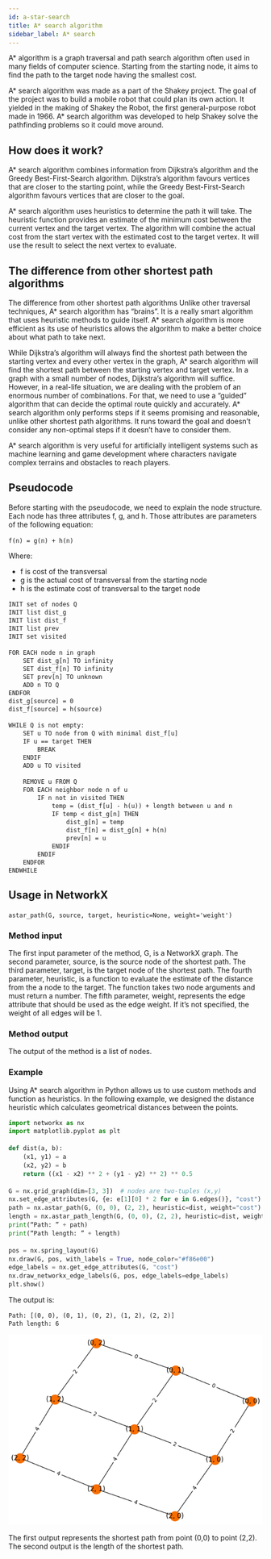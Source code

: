 ```yaml
---
id: a-star-search
title: A* search algorithm
sidebar_label: A* search
---
```


A\* algorithm is a graph traversal and path search algorithm often used in many fields of computer science. Starting from the starting node, it aims to find the path to the target node having the smallest cost.

A\* search algorithm was made as a part of the Shakey project. The goal of the project was to build a mobile robot that could plan its own action. It yielded in the making of Shakey the Robot, the first general-purpose robot made in 1966. A* search algorithm was developed to help Shakey solve the pathfinding problems so it could move around.


## How does it work?

A* search algorithm combines information from Dijkstra’s algorithm and the Greedy Best-First-Search algorithm. Dijkstra’s algorithm favours vertices that are closer to the starting point, while the Greedy Best-First-Search algorithm favours vertices that are closer to the goal. 

A* search algorithm uses heuristics to determine the path it will take. The heuristic function provides an estimate of the minimum cost between the current vertex and the target vertex. The algorithm will combine the actual cost from the start vertex with the estimated cost to the target vertex. It will use the result to select the next vertex to evaluate.

## The difference from other shortest path algorithms

The difference from other shortest path algorithms
Unlike other traversal techniques, A\* search algorithm has “brains”. It is a really smart algorithm that uses heuristic methods to guide itself. A\* search algorithm is more efficient as its use of heuristics allows the algorithm to make a better choice about what path to take next. 

While Dijkstra’s algorithm will always find the shortest path between the starting vertex and every other vertex in the graph, A\* search algorithm will find the shortest path between the starting vertex and target vertex.  In a graph with a small number of nodes, Dijkstra’s algorithm will suffice. However, in a real-life situation, we are dealing with the problem of an enormous number of combinations. For that, we need to use a “guided” algorithm that can decide the optimal route quickly and accurately. A\* search algorithm only performs steps if it seems promising and reasonable, unlike other shortest path algorithms. It runs toward the goal and doesn’t consider any non-optimal steps if it doesn’t have to consider them. 

A\* search algorithm is very useful for artificially intelligent systems such as machine learning and game development where characters navigate complex terrains and obstacles to reach players.


## Pseudocode

Before starting with the pseudocode, we need to explain the node structure. Each node has three attributes f, g, and h. Those attributes are parameters of the following equation:

`f(n) = g(n) + h(n)`

Where:
* f is cost of the transversal
* g is the actual cost of transversal from the starting node
* h is the estimate cost of transversal to the target node

```
INIT set of nodes Q
INIT list dist_g
INIT list dist_f
INIT list prev
INIT set visited

FOR EACH node n in graph
    SET dist_g[n] TO infinity
    SET dist_f[n] TO infinity
    SET prev[n] TO unknown
    ADD n TO Q
ENDFOR
dist_g[source] = 0
dist_f[source] = h(source)

WHILE Q is not empty:
    SET u TO node from Q with minimal dist_f[u]
    IF u == target THEN
        BREAK
    ENDIF
    ADD u TO visited

    REMOVE u FROM Q
    FOR EACH neighbor node n of u
        IF n not in visited THEN
            temp = (dist_f[u] - h(u)) + length between u and n
            IF temp < dist_g[n] THEN
                dist_g[n] = temp
                dist_f[n] = dist_g[n] + h(n)
                prev[n] = u
            ENDIF
        ENDIF
    ENDFOR
ENDWHILE
```

## Usage in NetworkX

`astar_path(G, source, target, heuristic=None, weight='weight')`

### Method input

The first input parameter of the method, G, is a NetworkX graph.
The second parameter, source, is the source node of the shortest path.
The third parameter, target, is the target node of the shortest path.
The fourth parameter, heuristic, is a function to evaluate the estimate of the distance from the a node to the target. The function takes two node arguments and must return a number.
The fifth parameter, weight, represents the edge attribute that should be used as the edge weight. If it’s not specified, the weight of all edges will be 1. 

### Method output

The output of the method is a list of nodes.

### Example

Using A\* search algorithm in Python allows us to use custom methods and function as heuristics. In the following example, we designed the distance heuristic which calculates geometrical distances between the points.

```python
import networkx as nx
import matplotlib.pyplot as plt

def dist(a, b):
    (x1, y1) = a
    (x2, y2) = b
    return ((x1 - x2) ** 2 + (y1 - y2) ** 2) ** 0.5

G = nx.grid_graph(dim=[3, 3])  # nodes are two-tuples (x,y)
nx.set_edge_attributes(G, {e: e[1][0] * 2 for e in G.edges()}, "cost")
path = nx.astar_path(G, (0, 0), (2, 2), heuristic=dist, weight="cost")
length = nx.astar_path_length(G, (0, 0), (2, 2), heuristic=dist, weight="cost")
print(“Path: ” + path)
print(“Path length: ” + length)

pos = nx.spring_layout(G)
nx.draw(G, pos, with_labels = True, node_color="#f86e00")
edge_labels = nx.get_edge_attributes(G, "cost")
nx.draw_networkx_edge_labels(G, pos, edge_labels=edge_labels)
plt.show()
```

The output is:

```
Path: [(0, 0), (0, 1), (0, 2), (1, 2), (2, 2)]
Path length: 6
```

![Astar matplotlib](/img/algorithms/shortest-path/astar-matplotlib.png)

The first output represents the shortest path from point (0,0) to point (2,2). The second output is the length of the shortest path.
